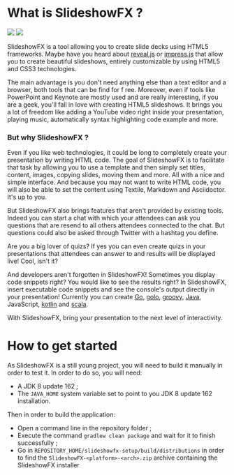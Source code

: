 # What is SlideshowFX ?

[![](https://travis-ci.org/twasyl/SlideshowFX.svg?branch=master)](https://travis-ci.org/twasyl/SlideshowFX/settings#) [![](https://ci.appveyor.com/api/projects/status/i6mrl8ggqb3e3uod/branch/master?svg=true)](https://ci.appveyor.com/project/twasyl/slideshowfx-clkh2)

SlideshowFX is a tool allowing you to create slide decks using HTML5 frameworks. Maybe have you heard about 
[reveal.js](http://lab.hakim.se/reveal-js/) or [impress.js](https://github.com/bartaz/impress.js/) that allow you to 
create beautiful slideshows, entirely customizable by using HTML5 and CSS3 technologies.

The main advantage is you don't need anything else than a text editor and a browser, both tools that can be find for f
ree. Moreover, even if tools like PowerPoint and Keynote are mostly used and are really interesting, if you are a geek, 
you'll fall in love with creating HTML5 slideshows. It brings you a lot of freedom like adding a YouTube video right 
inside your presentation, playing music, automatically syntax highlighting code example and more.

### But why SlideshowFX ?

Even if you like web technologies, it could be long to completely create your presentation by writing HTML code. The 
goal of SlideshowFX is to facilitate that task by allowing you to use a template and then simply set titles, content, 
images, copying slides, moving them and more. All with a nice and simple interface. And because you may not want to 
write HTML code, you will also be able to set the content using Textile, Markdown and Asciidoctor. It's up to you.

But SlideshowFX also brings features that aren't provided by existing tools. Indeed you can start a chat with which your
attendees can ask you questions that are resend to all others attendees connected to the chat. But questions could also 
be asked through Twitter with a hashtag you define.

Are you a big lover of quizs? If yes you can even create quizs in your presentations that attendees can answer to and 
results will be displayed live! Cool, isn't it?

And developers aren't forgotten in SlideshowFX! Sometimes you display code snippets right? You would like to see the 
results right? In SlideshowFX, insert executable code snippets and see the console's output directly in your 
presentation! Currently you can create [Go](https://golang.org/), [golo](http://golo-lang.org/), 
[groovy](http://www.groovy-lang.org/), [Java](https://www.oracle.com/java/index.html), JavaScript, 
[kotlin](https://kotlinlang.org/) and [scala](http://www.scala-lang.org/).

With SlideshowFX, bring your presentation to the next level of interactivity.

# How to get started

As SlideshowFX is a still young project, you will need to build it manually in order to test it. In order to do so, you will need:

* A JDK 8 update 162 ;
* The `JAVA_HOME` system variable set to point to you JDK 8 update 162 installation.

Then in order to build the application:

* Open a command line in the repository folder ;
* Execute the command `gradlew clean package` and wait for it to finish successfully ;
* Go in `REPOSITORY_HOME/slideshowfx-setup/build/distributions` in order to find the `SlideshowFX-<platform>-<arch>.zip` archive containing the SlideshowFX installer
